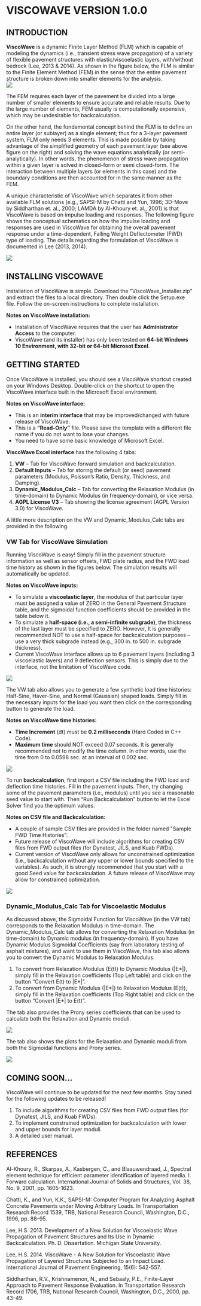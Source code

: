 # VISCOWAVE VERSION 1.0.0

## INTRODUCTION

**ViscoWave** is a dynamic Finite Layer Method (FLM) which is capable of modeling the dynamics (i.e., transient stress wave propagation) of a variety of flexible pavement structures with elastic/viscoelastic layers, with/without bedrock (Lee, 2013 & 2014).  As shown in the figure below, the FLM is similar to the Finite Element Method (FEM) in the sense that the entire pavement structure is broken down into smaller elements for the analysis.  
<img src="Release Notes/Figures/FEM_vs_FLM.jpg" ></img>

The FEM requires each layer of the pavement be divided into a large number of smaller elements to ensure accurate and reliable results.  Due to the large number of elements, FEM usually is computationally expensive, which may be undesirable for backcalculation.  

On the other hand, the fundamental concept behind the FLM is to define an entire layer (or sublayer) as a single element; thus for a 3-layer pavement system, FLM only needs 3 elements.  This is made possible by taking advantage of the simplified geometry of each pavement layer (see above figure on the right) and solving the wave equations analytically (or semi-analytically). In other words, the phenomenon of stress wave propagation within a given layer is solved in closed-form or semi closed-form.  The interaction between multiple layers (or elements in this case) and the boundary conditions are then accounted for in the same manner as the FEM.

A unique characteristic of ViscoWave which separates it from other available FLM solutions (e.g., SAPSI-M by Chatti and Yun, 1996; 3D-Move by Siddharthan et. al., 2000; LAMDA by Al-Khoury et. al., 2001) is that ViscoWave is based on impulse loading and responses. The following figure shows the conceptual schematics on how the impulse loading and responses are used in ViscoWave for obtaining the overall pavement response under a time-dependent, Falling Weight Deflectometer (FWD) type of loading. The details regarding the formulation of ViscoWave is documented in Lee (2013, 2014).

<img src="Release Notes/Figures/Impulse_Load_Response.jpg " ></img>


## INSTALLING VISCOWAVE

Installation of ViscoWave is simple. Download the "ViscoWave_Installer.zip" and extract the files to a local directory. Then double click the Setup.exe file. Follow the on-screen instructions to complete installation.  

**Notes on ViscoWave installation:**
* Installation of ViscoWave requires that the user has **Administrator Access** to the computer.
* ViscoWave (and its installer) has only been tested on **64-bit Windows 10 Environment, with 32-bit or 64-bit Microsot Excel**.

## GETTING STARTED

Once ViscoWave is installed, you should see a ViscoWave shortcut created on your Windows Desktop. Double-click on the shortcut to open the ViscoWave interface built in the Microsoft Excel environment. 

**Notes on ViscoWave interface:**
* This is an **interim interface** that may be improved/changed with future release of ViscoWave.
* This is a **“Read-Only”** file. Please save the template with a different file name if you do not want to lose your changes.
* You need to have some basic knowledge of Microsoft Excel.

**ViscoWave Excel interface** has the following 4 tabs:

1.	**VW** – Tab for ViscoWave forward simulation and backcalculation. 
2.	**Default Inputs** – Tab for storing the default (or seed) pavement parameters (Modulus, Poisson’s Ratio, Density, Thickness, and Damping).
3.	**Dynamic_Modulus_Calc** – Tab for converting the Relaxation Modulus (in time-domain) to Dynamic Modulus (in frequency-domain), or vice versa. 
4.	**AGPL License V3** – Tab showing the license agreement (AGPL Version 3.0) for ViscoWave. 

A little more description on the VW and Dynamic_Modulus_Calc tabs are provided in the following. 

### VW Tab for ViscoWave Simulation

Running ViscoWave is easy!  Simply fill in the pavement structure information as well as sensor offsets, FWD plate radius, and the FWD load time history as shown in the figures below. The simulation results will automatically be updated. 

**Notes on ViscoWave inputs:**
* To simulate a **viscoelastic layer**, the modulus of that particular layer must be assigned a value of ZERO in the General Pavement Structure table, and the sigmoidal function coefficients should be provided in the table below it.
* To simulate a **half-space (i.e., a semi-infinite subgrade)**, the thickness of the last layer must be specified to ZERO. However, It is generally recommended NOT to use a half-space for backcalculation purposes – use a very thick subgrade instead (e.g., 300 in. to 500 in. subgrade thickness).
* Current ViscoWave interface allows up to 6 pavement layers (including 3 viscoelastic layers) and 9 deflection sensors. This is simply due to the interface, not the limitation of ViscoWave code.

<img src="Release Notes/Figures/ViscoWave_Input_Screen.jpg " ></img>

The VW tab also allows you to generate a few synthetic load time histories: Half-Sine, Haver-Sine, and Normal (Gaussian) shaped loads. Simply fill in the necessary inputs for the load you want then click on the corresponding button to generate the load. 

**Notes on ViscoWave time histories:**
* **Time Increment** (dt) must be **0.2 milliseconds** (Hard Coded in C++ Code).
* **Maximum time** should NOT exceed 0.07 seconds. It is generally recommended not to modify the time column. In other words, use the time from 0 to 0.0598 sec. at an interval of 0.002 sec.

<img src="Release Notes/Figures/ViscoWave_TimeHistories.jpg " ></img>


To run **backcalculation**, first import a CSV file including the FWD load and deflection time histories. Fill in the pavement inputs. Then, try changing some of the pavement parameters (i.e., modulus) until you see a reasonable seed value to start with. Then “Run Backcalculation” button to let the Excel Solver find you the optimum values. 

**Notes on CSV file and Backcalculation:**
* A couple of sample CSV files are provided in the folder named "Sample FWD Time Histories".
* Future release of ViscoWave will include algorithms for creating CSV files from FWD output files (for Dynatest, JILS, and Kuab FWDs).
* Current version of ViscoWave only allows for unconstrained optimization (i.e., backcalculation without any upper or lower bounds specified to the variables). As such, it is strongly recommended that you start with a good Seed value for backcalculation.  A future release of ViscoWave may allow for constrained optimization.

<img src="Release Notes/Figures/ViscoWave_Defl_Plots.jpg " ></img>

### Dynamic_Modulus_Calc Tab for Viscoelastic Modulus

As discussed above, the Sigmoidal Function for ViscoWave (in the VW tab) corresponds to the Relaxation Modulus in time-domain.  The Dynamic_Modulus_Calc tab allows for converting the Relaxation Modulus (in time-domain) to Dynamic modulus (in frequency-domain). If you have Dynamic Modulus Sigmoidal Coefficients (say from laboratory testing of asphalt mixtures), and want to use them in ViscoWave, this tab also allows you to convert the Dynamic Modulus to Relaxation Modulus. 


1.	To convert from Relaxation Modulus (E(t)) to Dynamic Modulus (|E*|), simply fill in the Relaxation coefficients (Top Left table) and click on the button “Convert E(t) to |E*|”.
2.	To convert from Dynamic Modulus (|E*|) to Relaxation Modulus (E(t)), simply fill in the Relaxation coefficients (Top Right table) and click on the button “Convert |E*| to E(t)”.

The tab also provides the Prony series coefficients that can be used to calculate both the Relaxation and Dynamic moduli. 

<img src="Release Notes/Figures/Sigmoidal_and_Prony_Coefficients.jpg" ></img>

The tab also shows the plots for the Relaxation and Dynamic moduli from both the Sigmoidal functions and Prony series. 

<img src="Release Notes/Figures/Modulus_Plots.jpg " ></img>


## COMING SOON…

ViscoWave will continue to be updated for the next few months.  Stay tuned for the following updates to be released!

1.	To include algorithms for creating CSV files from FWD output files (for Dynatest, JILS, and Kuab FWDs). 
2.	To implement constrained optimization for backcalculation with lower and upper bounds for layer moduli. 
3.	A detailed user manual. 

## REFERENCES

Al-Khoury, R., Skarpas, A., Kasbergen, C., and Blaauwendraad, J., Spectral element technique for efficient parameter identification of layered media. I. Forward calculation. International Journal of Solids and Structures, Vol. 38, No. 9, 2001, pp. 1605-1623.

Chatti, K., and Yun, K.K., SAPSI-M: Computer Program for Analyzing Asphalt Concrete Pavements under Moving Arbitrary Loads. In Transportation Research Record 1539, TRB, National Research Council, Washington, D.C., 1996, pp. 88–95. 

Lee, H.S. 2013. Development of a New Solution for Viscoelastic Wave Propagation of Pavement Structures and Its Use in Dynamic Backcalculation. Ph. D. Dissertation. Michigan State University. 

Lee, H.S. 2014. ViscoWave – A New Solution for Viscoelastic Wave Propagation of Layered Structures Subjected to an Impact Load. International Journal of Pavement Engineering, 15(6): 542-557.

Siddharthan, R.V., Krishnamenon, N., and Sebaaly, P.E., Finite-Layer Approach to Pavement Response Evaluation. In Transportation Research Record 1706, TRB, National Research Council, Washington, D.C., 2000, pp. 43–49. 
